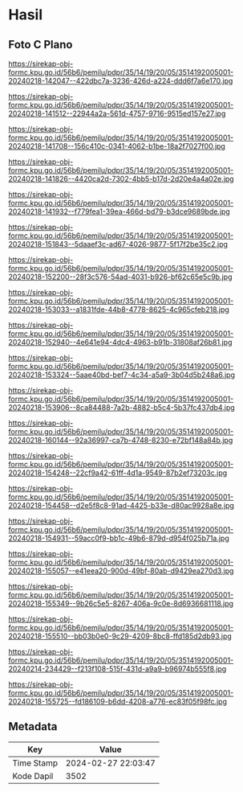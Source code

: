 # Hasil

## Foto C Plano

https://sirekap-obj-formc.kpu.go.id/56b6/pemilu/pdpr/35/14/19/20/05/3514192005001-20240218-142047--422dbc7a-3236-426d-a224-ddd6f7a6e170.jpg

https://sirekap-obj-formc.kpu.go.id/56b6/pemilu/pdpr/35/14/19/20/05/3514192005001-20240218-141512--22944a2a-561d-4757-9716-9515ed157e27.jpg

https://sirekap-obj-formc.kpu.go.id/56b6/pemilu/pdpr/35/14/19/20/05/3514192005001-20240218-141708--156c410c-0341-4062-b1be-18a2f7027f00.jpg

https://sirekap-obj-formc.kpu.go.id/56b6/pemilu/pdpr/35/14/19/20/05/3514192005001-20240218-141826--4420ca2d-7302-4bb5-b17d-2d20e4a4a02e.jpg

https://sirekap-obj-formc.kpu.go.id/56b6/pemilu/pdpr/35/14/19/20/05/3514192005001-20240218-141932--f779fea1-39ea-466d-bd79-b3dce9689bde.jpg

https://sirekap-obj-formc.kpu.go.id/56b6/pemilu/pdpr/35/14/19/20/05/3514192005001-20240218-151843--5daaef3c-ad67-4026-9877-5f17f2be35c2.jpg

https://sirekap-obj-formc.kpu.go.id/56b6/pemilu/pdpr/35/14/19/20/05/3514192005001-20240218-152200--28f3c576-54ad-4031-b926-bf62c65e5c9b.jpg

https://sirekap-obj-formc.kpu.go.id/56b6/pemilu/pdpr/35/14/19/20/05/3514192005001-20240218-153033--a1831fde-44b8-4778-8625-4c965cfeb218.jpg

https://sirekap-obj-formc.kpu.go.id/56b6/pemilu/pdpr/35/14/19/20/05/3514192005001-20240218-152940--4e641e94-4dc4-4963-b91b-31808af26b81.jpg

https://sirekap-obj-formc.kpu.go.id/56b6/pemilu/pdpr/35/14/19/20/05/3514192005001-20240218-153324--5aae40bd-bef7-4c34-a5a9-3b04d5b248a6.jpg

https://sirekap-obj-formc.kpu.go.id/56b6/pemilu/pdpr/35/14/19/20/05/3514192005001-20240218-153906--8ca84488-7a2b-4882-b5c4-5b37fc437db4.jpg

https://sirekap-obj-formc.kpu.go.id/56b6/pemilu/pdpr/35/14/19/20/05/3514192005001-20240218-160144--92a36997-ca7b-4748-8230-e72bf148a84b.jpg

https://sirekap-obj-formc.kpu.go.id/56b6/pemilu/pdpr/35/14/19/20/05/3514192005001-20240218-154248--22cf9a42-61ff-4d1a-9549-87b2ef73203c.jpg

https://sirekap-obj-formc.kpu.go.id/56b6/pemilu/pdpr/35/14/19/20/05/3514192005001-20240218-154458--d2e5f8c8-91ad-4425-b33e-d80ac9928a8e.jpg

https://sirekap-obj-formc.kpu.go.id/56b6/pemilu/pdpr/35/14/19/20/05/3514192005001-20240218-154931--59acc0f9-bb1c-49b6-879d-d954f025b71a.jpg

https://sirekap-obj-formc.kpu.go.id/56b6/pemilu/pdpr/35/14/19/20/05/3514192005001-20240218-155057--e41eea20-900d-49bf-80ab-d9429ea270d3.jpg

https://sirekap-obj-formc.kpu.go.id/56b6/pemilu/pdpr/35/14/19/20/05/3514192005001-20240218-155349--9b26c5e5-8267-406a-9c0e-8d6936681118.jpg

https://sirekap-obj-formc.kpu.go.id/56b6/pemilu/pdpr/35/14/19/20/05/3514192005001-20240218-155510--bb03b0e0-9c29-4209-8bc8-ffd185d2db93.jpg

https://sirekap-obj-formc.kpu.go.id/56b6/pemilu/pdpr/35/14/19/20/05/3514192005001-20240214-234429--f213f108-515f-431d-a9a9-b96974b555f8.jpg

https://sirekap-obj-formc.kpu.go.id/56b6/pemilu/pdpr/35/14/19/20/05/3514192005001-20240218-155725--fd186109-b6dd-4208-a776-ec83f05f98fc.jpg


## Metadata

| Key        | Value               |
| ---------- | ------------------- |
| Time Stamp | 2024-02-27 22:03:47 |
| Kode Dapil | 3502                |



